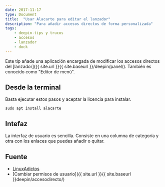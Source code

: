 ```yaml
---
date: 2017-11-17
type: Document
title:  "Usar Alacarte para editar el lanzador"
description: "Para añadir accesos directos de forma personalizada"
tags:
    - deepin-tips y trucos
    - accesos
    - lanzador
    - dock
---
```


Este tip añade una aplicación encargada de modificar los accesos directos del [lanzador]({{ site.url }}{{ site.baseurl }}/deepin/panel/). También es conocido como "Editor de menú".

## Desde la terminal
Basta ejecutar estos pasos y aceptar la licencia para instalar.

~~~
sudo apt install alacarte
~~~

## Intefaz
La interfaz de usuario es sencilla. Consiste en una columna de categoría y otra con los enlaces que puedes añadir o quitar.

## Fuente
* [LinuxAdictos](https://es.wikipedia.org/wiki/Alacarte)
* [Cambiar permisos de usuario]({{ site.url }}{{ site.baseurl }}deepin/accesodirecto/)

